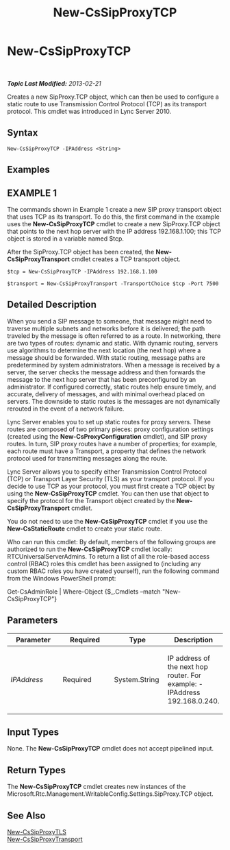 ﻿---
title: New-CsSipProxyTCP
TOCTitle: New-CsSipProxyTCP
ms:assetid: 27600a10-cc00-4be0-ab47-0bb06e65e4cd
ms:mtpsurl: https://technet.microsoft.com/en-us/library/Gg425745(v=OCS.15)
ms:contentKeyID: 48183667
ms.date: 07/23/2014
mtps_version: v=OCS.15
---

<div data-xmlns="http://www.w3.org/1999/xhtml">

<div class="topic" data-xmlns="http://www.w3.org/1999/xhtml" data-msxsl="urn:schemas-microsoft-com:xslt" data-cs="http://msdn.microsoft.com/en-us/">

<div data-asp="http://msdn2.microsoft.com/asp">

# New-CsSipProxyTCP

</div>

<div id="mainSection">

<div id="mainBody">

<span> </span>

_**Topic Last Modified:** 2013-02-21_

Creates a new SipProxy.TCP object, which can then be used to configure a static route to use Transmission Control Protocol (TCP) as its transport protocol. This cmdlet was introduced in Lync Server 2010.

<div>

## Syntax

    New-CsSipProxyTCP -IPAddress <String>

</div>

<div>

## Examples

<div>

## EXAMPLE 1

The commands shown in Example 1 create a new SIP proxy transport object that uses TCP as its transport. To do this, the first command in the example uses the **New-CsSipProxyTCP** cmdlet to create a new SipProxy.TCP object that points to the next hop server with the IP address 192.168.1.100; this TCP object is stored in a variable named $tcp.

After the SipProxy.TCP object has been created, the **New-CsSipProxyTransport** cmdlet creates a TCP transport object.

    $tcp = New-CsSipProxyTCP -IPAddress 192.168.1.100
    
    $transport = New-CsSipProxyTransport -TransportChoice $tcp -Port 7500

</div>

</div>

<div>

## Detailed Description

When you send a SIP message to someone, that message might need to traverse multiple subnets and networks before it is delivered; the path traveled by the message is often referred to as a route. In networking, there are two types of routes: dynamic and static. With dynamic routing, servers use algorithms to determine the next location (the next hop) where a message should be forwarded. With static routing, message paths are predetermined by system administrators. When a message is received by a server, the server checks the message address and then forwards the message to the next hop server that has been preconfigured by an administrator. If configured correctly, static routes help ensure timely, and accurate, delivery of messages, and with minimal overhead placed on servers. The downside to static routes is the messages are not dynamically rerouted in the event of a network failure.

Lync Server enables you to set up static routes for proxy servers. These routes are composed of two primary pieces: proxy configuration settings (created using the **New-CsProxyConfiguration** cmdlet), and SIP proxy routes. In turn, SIP proxy routes have a number of properties; for example, each route must have a Transport, a property that defines the network protocol used for transmitting messages along the route.

Lync Server allows you to specify either Transmission Control Protocol (TCP) or Transport Layer Security (TLS) as your transport protocol. If you decide to use TCP as your protocol, you must first create a TCP object by using the **New-CsSipProxyTCP** cmdlet. You can then use that object to specify the protocol for the Transport object created by the **New-CsSipProxyTransport** cmdlet.

You do not need to use the **New-CsSipProxyTCP** cmdlet if you use the **New-CsStaticRoute** cmdlet to create your static route.

Who can run this cmdlet: By default, members of the following groups are authorized to run the **New-CsSipProxyTCP** cmdlet locally: RTCUniversalServerAdmins. To return a list of all the role-based access control (RBAC) roles this cmdlet has been assigned to (including any custom RBAC roles you have created yourself), run the following command from the Windows PowerShell prompt:

Get-CsAdminRole | Where-Object {$\_.Cmdlets –match "New-CsSipProxyTCP"}

</div>

<div>

## Parameters


<table>
<colgroup>
<col style="width: 25%" />
<col style="width: 25%" />
<col style="width: 25%" />
<col style="width: 25%" />
</colgroup>
<thead>
<tr class="header">
<th>Parameter</th>
<th>Required</th>
<th>Type</th>
<th>Description</th>
</tr>
</thead>
<tbody>
<tr class="odd">
<td><p><em>IPAddress</em></p></td>
<td><p>Required</p></td>
<td><p>System.String</p></td>
<td><p>IP address of the next hop router. For example: -IPAddress 192.168.0.240.</p></td>
</tr>
</tbody>
</table>


</div>

<div>

## Input Types

None. The **New-CsSipProxyTCP** cmdlet does not accept pipelined input.

</div>

<div>

## Return Types

The **New-CsSipProxyTCP** cmdlet creates new instances of the Microsoft.Rtc.Management.WritableConfig.Settings.SipProxy.TCP object.

</div>

<div>

## See Also


[New-CsSipProxyTLS](new-cssipproxytls.md)  
[New-CsSipProxyTransport](new-cssipproxytransport.md)  
  

</div>

</div>

<span> </span>

</div>

</div>

</div>

